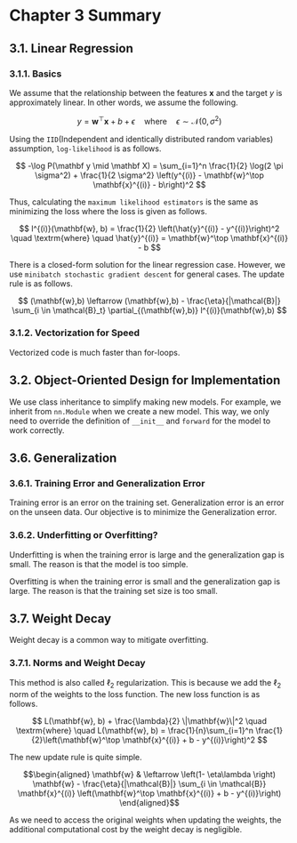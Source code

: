 # Chapter 3 Summary

## 3.1. Linear Regression

### 3.1.1. Basics

We assume that the relationship between the features $\mathbf{x}$ and the target $y$ is approximately linear. In other words, we assume the following.

$$
    y = \mathbf{w}^\top \mathbf{x} + b + \epsilon
    \quad \textrm{where} \quad
    \epsilon \sim \mathcal{N}(0, \sigma^2)
$$

Using the `IID`(Independent and identically distributed random variables) assumption, `log-likelihood` is as follows.

$$
    -\log P(\mathbf y \mid \mathbf X) = \sum_{i=1}^n \frac{1}{2} \log(2 \pi \sigma^2) + \frac{1}{2 \sigma^2} \left(y^{(i)} - \mathbf{w}^\top \mathbf{x}^{(i)} - b\right)^2
$$

Thus, calculating the `maximum likelihood estimators` is the same as minimizing the loss where the loss is given as follows.

$$
    l^{(i)}(\mathbf{w}, b) = \frac{1}{2} \left(\hat{y}^{(i)} - y^{(i)}\right)^2
    \quad \textrm{where} \quad
    \hat{y}^{(i)} = \mathbf{w}^\top \mathbf{x}^{(i)} - b
$$

There is a closed-form solution for the linear regression case. However, we use `minibatch stochastic gradient descent` for general cases. The update rule is as follows.

$$
    (\mathbf{w},b) \leftarrow (\mathbf{w},b) - \frac{\eta}{|\mathcal{B}|} \sum_{i \in \mathcal{B}_t} \partial_{(\mathbf{w},b)} l^{(i)}(\mathbf{w},b)
$$

### 3.1.2. Vectorization for Speed

Vectorized code is much faster than for-loops.

## 3.2. Object-Oriented Design for Implementation

We use class inheritance to simplify making new models. For example, we inherit from `nn.Module` when we create a new model. This way, we only need to override the definition of `__init__` and `forward` for the model to work correctly.

## 3.6. Generalization

### 3.6.1. Training Error and Generalization Error

Training error is an error on the training set. Generalization error is an error on the unseen data. Our objective is to minimize the Generalization error.

### 3.6.2. Underfitting or Overfitting?

Underfitting is when the training error is large and the generalization gap is small. The reason is that the model is too simple.

Overfitting is when the training error is small and the generalization gap is large. The reason is that the training set size is too small.

## 3.7. Weight Decay

Weight decay is a common way to mitigate overfitting.

### 3.7.1. Norms and Weight Decay

This method is also called $\ell_2$ regularization. This is because we add the $\ell_2$ norm of the weights to the loss function. The new loss function is as follows.

$$
    L(\mathbf{w}, b) + \frac{\lambda}{2} \|\mathbf{w}\|^2
    \quad \textrm{where} \quad
    L(\mathbf{w}, b) = \frac{1}{n}\sum_{i=1}^n \frac{1}{2}\left(\mathbf{w}^\top \mathbf{x}^{(i)} + b - y^{(i)}\right)^2
$$

The new update rule is quite simple.

$$\begin{aligned}
    \mathbf{w} & \leftarrow \left(1- \eta\lambda \right) \mathbf{w} - \frac{\eta}{|\mathcal{B}|} \sum_{i \in \mathcal{B}} \mathbf{x}^{(i)} \left(\mathbf{w}^\top \mathbf{x}^{(i)} + b - y^{(i)}\right)
\end{aligned}$$

As we need to access the original weights when updating the weights, the additional computational cost by the weight decay is negligible.
